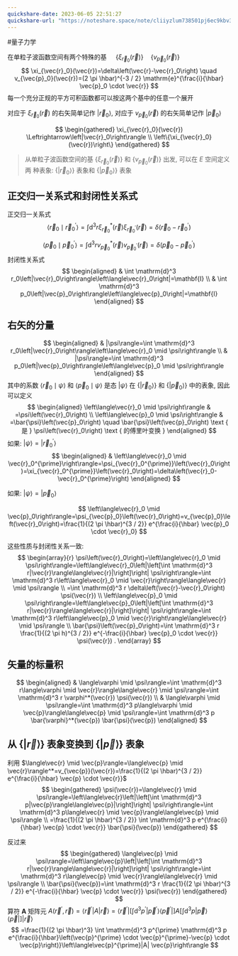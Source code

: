 ```yaml
---
quickshare-date: 2023-06-05 22:51:27
quickshare-url: "https://noteshare.space/note/cliiyzlum738501pj6ec9kbv3#n28w10wqdjoIcjXZj+yQI5GvHH6KiT4eYIfO6610gkA"
---
```

#量子力学 

在单粒子波函数空间有两个特殊的基 $\quad\left\{\xi_{\vec{r}_0}(\vec{r})\right\} \quad\left\{v_{\vec{p}_0}(\vec{r})\right\}$
$$
\xi_{\vec{r}_0}(\vec{r})=\delta\left(\vec{r}-\vec{r}_0\right) \quad v_{\vec{p}_0}(\vec{r})=(2 \pi \hbar)^{-3 / 2} \mathrm{e}^{\frac{i}{\hbar} \vec{p}_0 \cdot \vec{r}}
$$
每一个充分正规的平方可积函数都可以按这两个基中的任意一个展开

对应于 $\xi_{\vec{r}_0}(\vec{r})$ 的右矢简单记作 $\left|\vec{r}_0\right\rangle$, 对应于 $v_{\vec{p}_0}(\vec{r})$ 的右矢简单记作 $\left|\vec{p}_0\right\rangle$

$$
\begin{gathered}
\xi_{\vec{r}_0}(\vec{r}) \Leftrightarrow\left|\vec{r}_0\right\rangle \\
\left\{\xi_{\vec{r}_0}(\vec{r})\right\}
\end{gathered}
$$
>从单粒子波函数空间的基 $\left\{\xi_{\vec{r}_0}(\vec{r})\right\}$ 和 $\left\{v_{\vec{p}_0}(\vec{r})\right\}$ 出发, 可以在 $E$ 空间定义两 种表象: $\left\{\left|\vec{r}_0\right\rangle\right\}$ 表象和 $\left\{\left|\vec{p}_0\right\rangle\right\}$ 表象


## 正交归一关系式和封闭性关系式

正交归一关系式
$$
\left\langle\vec{r}_0 \mid \vec{r}_0^{\prime}\right\rangle=\int \mathrm{d}^3 r \xi_{\vec{r}_0}^*(\vec{r}) \xi_{\vec{r}_0^{\prime}}(\vec{r})=\delta\left(\vec{r}_0-\vec{r}_0^{\prime}\right)
$$

$$
\left\langle\vec{p}_0 \mid \vec{p}_0^{\prime}\right\rangle=\int \mathrm{d}^3 r v_{\vec{p}_0}^*(\vec{r}) v_{\vec{p}_0^{\prime}}(\vec{r})=\delta\left(\vec{p}_0-\vec{p}_0^{\prime}\right)
$$
封闭性关系式
$$
\begin{aligned}
& \int \mathrm{d}^3 r_0\left|\vec{r}_0\right\rangle\left\langle\vec{r}_0\right|=\mathbf{I} \\
& \int \mathrm{d}^3 p_0\left|\vec{p}_0\right\rangle\left\langle\vec{p}_0\right|=\mathbf{I}
\end{aligned}
$$

## 右矢的分量

$$
\begin{aligned}
& |\psi\rangle=\int \mathrm{d}^3 r_0\left|\vec{r}_0\right\rangle\left\langle\vec{r}_0 \mid \psi\right\rangle \\
& |\psi\rangle=\int \mathrm{d}^3 p_0\left|\vec{p}_0\right\rangle\left\langle\vec{p}_0 \mid \psi\right\rangle
\end{aligned}
$$
其中的系数 $\left\langle\vec{r}_0 \mid \psi\right\rangle$ 和 $\left\langle\vec{p}_0 \mid \psi\right\rangle$ 是态 $|\psi\rangle$ 在 $\left\{\left|\vec{r}_0\right\rangle\right\}$ 和 $\left\{\left|\vec{p}_0\right\rangle\right\}$ 中的表象, 因此可以定义
$$
\begin{aligned}
\left\langle\vec{r}_0 \mid \psi\right\rangle & =\psi\left(\vec{r}_0\right) \\
\left\langle\vec{p}_0 \mid \psi\right\rangle & =\bar{\psi}\left(\vec{p}_0\right) \quad \bar{\psi}\left(\vec{p}_0\right) \text { 是 } \psi\left(\vec{r}_0\right) \text { 的傅里叶变换 }
\end{aligned}
$$
如果: $|\psi\rangle=\left|\vec{r}_0^{\prime}\right\rangle$
$$
\begin{aligned}
& \left\langle\vec{r}_0 \mid \vec{r}_0^{\prime}\right\rangle=\psi_{\vec{r}_0^{\prime}}\left(\vec{r}_0\right)=\xi_{\vec{r}_0^{\prime}}\left(\vec{r}_0\right)=\delta\left(\vec{r}_0-\vec{r}_0^{\prime}\right)
\end{aligned}
$$

 如果: $|\psi\rangle=\left|\vec{p}_0\right\rangle$

$$ 
 \left\langle\vec{r}_0 \mid \vec{p}_0\right\rangle=\psi_{\vec{p}_0}\left(\vec{r}_0\right)=v_{\vec{p}_0}\left(\vec{r}_0\right)=\frac{1}{(2 \pi \hbar)^{3 / 2}} e^{\frac{i}{\hbar} \vec{p}_0 \cdot \vec{r}_0}
$$

这些性质与封闭性关系一致:
$$
\begin{array}{r}
\psi\left(\vec{r}_0\right)=\left\langle\vec{r}_0 \mid \psi\right\rangle=\left\langle\vec{r}_0\left|\left[\int \mathrm{d}^3 r|\vec{r}\rangle\langle\vec{r}|\right]\right| \psi\right\rangle=\int \mathrm{d}^3 r\left\langle\vec{r}_0 \mid \vec{r}\right\rangle\langle\vec{r} \mid \psi\rangle \\
=\int \mathrm{d}^3 r \delta\left(\vec{r}-\vec{r}_0\right) \psi(\vec{r}) \\
\left\langle\vec{p}_0 \mid \psi\right\rangle=\left\langle\vec{p}_0\left|\left[\int \mathrm{d}^3 r|\vec{r}\rangle\langle\vec{r}|\right]\right| \psi\right\rangle=\int \mathrm{d}^3 r\left\langle\vec{p}_0 \mid \vec{r}\right\rangle\langle\vec{r} \mid \psi\rangle \\
\bar{\psi}\left(\vec{p}_0\right)=\int \mathrm{d}^3 r \frac{1}{(2 \pi h)^{3 / 2}} e^{-\frac{i}{\hbar} \vec{p}_0 \cdot \vec{r}} \psi(\vec{r}) .
\end{array}
$$


## 矢量的标量积
$$
\begin{aligned}
& \langle\varphi \mid \psi\rangle=\int \mathrm{d}^3 r\langle\varphi \mid \vec{r}\rangle\langle\vec{r} \mid \psi\rangle=\int \mathrm{d}^3 r \varphi^*(\vec{r}) \psi(\vec{r}) \\
& \langle\varphi \mid \psi\rangle=\int \mathrm{d}^3 p\langle\varphi \mid \vec{p}\rangle\langle\vec{p} \mid \psi\rangle=\int \mathrm{d}^3 p \bar{\varphi}^*(\vec{p}) \bar{\psi}(\vec{p})
\end{aligned}
$$
## 从 $\{|\vec{r}\rangle\}$ 表象变换到 $\{|\vec{p}\rangle\}$ 表象
利用 $\langle\vec{r} \mid \vec{p}\rangle=\langle\vec{p} \mid \vec{r}\rangle^*=v_{\vec{p}}(\vec{r})=\frac{1}{(2 \pi \hbar)^{3 / 2}} e^{\frac{i}{\hbar} \vec{p} \cdot \vec{r}}$
$$
\begin{gathered}
\psi(\vec{r})=\langle\vec{r} \mid \psi\rangle=\left\langle\vec{r}\left|\left[\int \mathrm{d}^3 p|\vec{p}\rangle\langle\vec{p}|\right]\right| \psi\right\rangle=\int \mathrm{d}^3 p\langle\vec{r} \mid \vec{p}\rangle\langle\vec{p} \mid \psi\rangle \\
=\frac{1}{(2 \pi \hbar)^{3 / 2}} \int \mathrm{d}^3 p e^{\frac{i}{\hbar} \vec{p} \cdot \vec{r}} \bar{\psi}(\vec{p})
\end{gathered}
$$

反过来
$$
\begin{gathered}
\langle\vec{p} \mid \psi\rangle=\left\langle\vec{p}\left|\left[\int \mathrm{d}^3 r|\vec{r}\rangle\langle\vec{r}|\right]\right| \psi\right\rangle=\int \mathrm{d}^3 r\langle\vec{p} \mid \vec{r}\rangle\langle\vec{r} \mid \psi\rangle \\
\bar{\psi}(\vec{p})=\int \mathrm{d}^3 r \frac{1}{(2 \pi \hbar)^{3 / 2}} e^{-\frac{i}{\hbar} \vec{p} \cdot \vec{r}} \psi(\vec{r})
\end{gathered}
$$
算符 $\boldsymbol{A}$ 矩阵元 $A\left(\vec{r}^{\prime}, \vec{r}\right)=\left\langle\vec{r}^{\prime}|A| \vec{r}\right\rangle=\left\langle\vec{r}^{\prime}\left|\left[\int \mathrm{d}^3 p^{\prime}\left|\vec{p}^{\prime}\right\rangle\left\langle\vec{p}^{\prime}\right|\right] A\left[\int \mathrm{d}^3 p|\vec{p}\rangle\langle\vec{p}|\right]\right| \vec{r}\right\rangle$
$$
=\frac{1}{(2 \pi \hbar)^3} \int \mathrm{d}^3 p^{\prime} \mathrm{d}^3 p e^{\frac{i}{\hbar}\left(\vec{p}^{\prime} \cdot \vec{p}^{\prime}-\vec{p} \cdot \vec{p}\right)}\left\langle\vec{p}^{\prime}|A| \vec{p}\right\rangle
$$